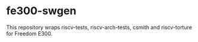 # fe300-swgen
This repository wraps riscv-tests, riscv-arch-tests, csmith and riscv-torture for Freedom E300.
